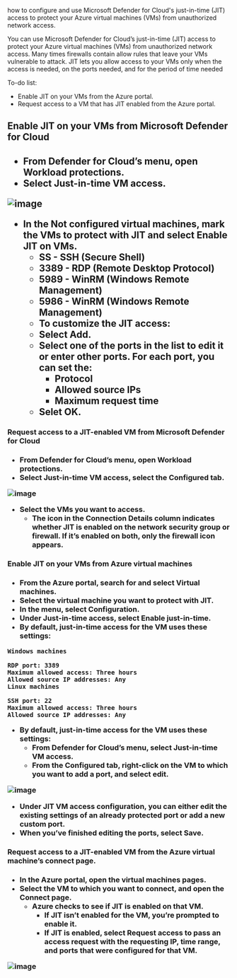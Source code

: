
how to configure and use Microsoft Defender for Cloud's just-in-time (JIT) access to protect your Azure virtual machines (VMs) from unauthorized network access.

You can use Microsoft Defender for Cloud’s just-in-time (JIT) access to protect your Azure virtual machines (VMs) from unauthorized network access. 
Many times firewalls contain allow rules that leave your VMs vulnerable to attack. JIT lets you allow access to your VMs only when the access is needed, on the ports needed, and for the period of time needed


To-do list:

- Enable JIT on your VMs from the Azure portal.
- Request access to a VM that has JIT enabled from the Azure portal.


<h2>Enable JIT on your VMs from Microsoft Defender for Cloud<h2/>

- From Defender for Cloud’s menu, open Workload protections.
- Select Just-in-time VM access.

![image](https://github.com/M4gOo/PROJECTS/assets/57456345/9d0b3ee6-729e-4e09-9b56-ff2f572c6386)

- In the Not configured virtual machines, mark the VMs to protect with JIT and select Enable JIT on VMs.
  -  SS - SSH (Secure Shell)
  -  3389 - RDP (Remote Desktop Protocol)
  -  5989 - WinRM (Windows Remote Management)
  -  5986 - WinRM (Windows Remote Management)
    - To customize the JIT access:
    - Select Add.
    - Select one of the ports in the list to edit it or enter other ports. For each port, you can set the:
         - Protocol 
         - Allowed source IPs  
         - Maximum request time
    - Selet OK.


<h3>Request access to a JIT-enabled VM from Microsoft Defender for Cloud<h3/>

- From Defender for Cloud’s menu, open Workload protections.
- Select Just-in-time VM access, select the Configured tab. 

![image](https://github.com/M4gOo/PROJECTS/assets/57456345/5ba33900-3bb3-42b2-834d-8cc3def356c7)

- Select the VMs you want to access.
  - The icon in the Connection Details column indicates whether JIT is enabled on the network security group or firewall. If it’s enabled on both, only the firewall icon appears.


<h3>Enable JIT on your VMs from Azure virtual machines<h3/>

- From the Azure portal, search for and select Virtual machines.
- Select the virtual machine you want to protect with JIT.
- In the menu, select Configuration.
- Under Just-in-time access, select Enable just-in-time.
- By default, just-in-time access for the VM uses these settings:

```
Windows machines

RDP port: 3389
Maximum allowed access: Three hours
Allowed source IP addresses: Any
Linux machines

SSH port: 22
Maximum allowed access: Three hours
Allowed source IP addresses: Any

```

- By default, just-in-time access for the VM uses these settings:
  - From Defender for Cloud’s menu, select Just-in-time VM access.
  - From the Configured tab, right-click on the VM to which you want to add a port, and select edit.

![image](https://github.com/M4gOo/PROJECTS/assets/57456345/1cbfd0a4-24a4-456e-888e-608790b9aced)

- Under JIT VM access configuration, you can either edit the existing settings of an already protected port or add a new custom port.
- When you’ve finished editing the ports, select Save.


<h3>Request access to a JIT-enabled VM from the Azure virtual machine’s connect page.<h3/>

- In the Azure portal, open the virtual machines pages.
- Select the VM to which you want to connect, and open the Connect page.
  - Azure checks to see if JIT is enabled on that VM.
    - If JIT isn’t enabled for the VM, you’re prompted to enable it.
    - If JIT is enabled, select Request access to pass an access request with the requesting IP, time range, and ports that were configured for that VM.

![image](https://github.com/M4gOo/PROJECTS/assets/57456345/942655bd-c9e1-4196-bb8b-ce4572ecfe0c)





















